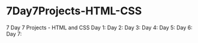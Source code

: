# 7Day7Projects-HTML-CSS
7 Day 7 Projects - HTML and CSS
Day 1:
Day 2:
Day 3:
Day 4:
Day 5:
Day 6:
Day 7: